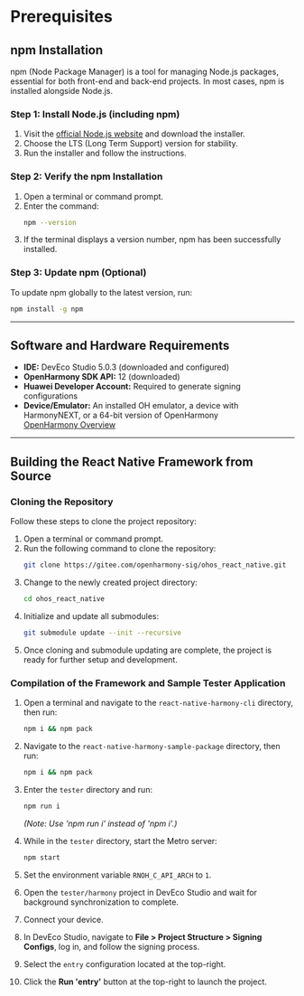 # Prerequisites

## npm Installation

npm (Node Package Manager) is a tool for managing Node.js packages, essential for both front-end and back-end projects. In most cases, npm is installed alongside Node.js.

### Step 1: Install Node.js (including npm)

1. Visit the [official Node.js website](https://nodejs.org) and download the installer.
2. Choose the LTS (Long Term Support) version for stability.
3. Run the installer and follow the instructions.

### Step 2: Verify the npm Installation

1. Open a terminal or command prompt.
2. Enter the command:
    ```bash
    npm --version
    ```
3. If the terminal displays a version number, npm has been successfully installed.

### Step 3: Update npm (Optional)

To update npm globally to the latest version, run:
```bash
npm install -g npm
```

---

## Software and Hardware Requirements

- **IDE:** DevEco Studio 5.0.3 (downloaded and configured)
- **OpenHarmony SDK API:** 12 (downloaded)
- **Huawei Developer Account:** Required to generate signing configurations
- **Device/Emulator:** An installed OH emulator, a device with HarmonyNEXT, or a 64-bit version of OpenHarmony  
  [OpenHarmony Overview](https://docs.openharmony.cn/pages/v5.0/en/OpenHarmony-Overview.md)

---

## Building the React Native Framework from Source

### Cloning the Repository

Follow these steps to clone the project repository:

1. Open a terminal or command prompt.
2. Run the following command to clone the repository:
    ```bash
    git clone https://gitee.com/openharmony-sig/ohos_react_native.git
    ```
3. Change to the newly created project directory:
    ```bash
    cd ohos_react_native
    ```
4. Initialize and update all submodules:
    ```bash
    git submodule update --init --recursive
    ```
5. Once cloning and submodule updating are complete, the project is ready for further setup and development.

### Compilation of the Framework and Sample Tester Application

1. Open a terminal and navigate to the `react-native-harmony-cli` directory, then run:
    ```bash
    npm i && npm pack
    ```
2. Navigate to the `react-native-harmony-sample-package` directory, then run:
    ```bash
    npm i && npm pack
    ```
3. Enter the `tester` directory and run:
    ```bash
    npm run i
    ```
    _(Note: Use 'npm run i' instead of 'npm i'.)_
    
4. While in the `tester` directory, start the Metro server:
    ```bash
    npm start
    ```
5. Set the environment variable `RNOH_C_API_ARCH` to `1`.
6. Open the `tester/harmony` project in DevEco Studio and wait for background synchronization to complete.
7. Connect your device.
8. In DevEco Studio, navigate to **File > Project Structure > Signing Configs**, log in, and follow the signing process.
9. Select the `entry` configuration located at the top-right.
10. Click the **Run 'entry'** button at the top-right to launch the project.
